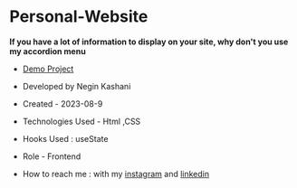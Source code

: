 # Personal-Website
**If you have a lot of information to display on your site, why don't you use my accordion menu**



- [Demo Project]()

- Developed by Negin Kashani

- Created - 2023-08-9

- Technologies Used - Html ,CSS 

- Hooks Used : useState 

- Role - Frontend

- How to reach me : with my [instagram](https://instagram.com/negin_kashweb?igshid=NTc4MTIwNjQ2YQ==
) and [linkedin](https://www.linkedin.com/in/negin-kashani-567840b8)
